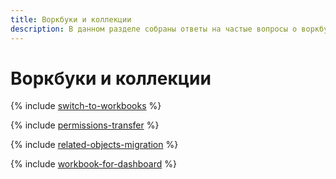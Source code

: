 ```yaml
---
title: Воркбуки и коллекции
description: В данном разделе собраны ответы на частые вопросы о воркбуках и коллекциях.
---
```


# Воркбуки и коллекции

{% include [switch-to-workbooks](../../_qa/datalens/switch-to-workbooks.md) %}

{% include [permissions-transfer](../../_qa/datalens/permissions-transfer.md) %}

{% include [related-objects-migration](../../_qa/datalens/related-objects-migration.md) %}

{% include [workbook-for-dashboard](../../_qa/datalens/workbook-for-dashboard.md) %}

